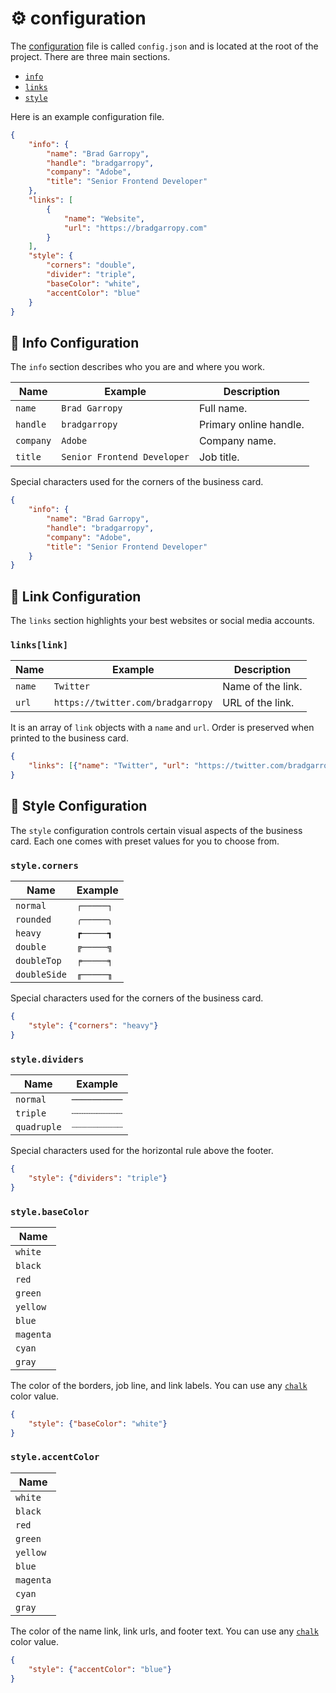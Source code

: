 # ⚙ configuration

The [configuration][config] file is called `config.json` and is located at the root of the project. There are three main sections.

-   [`info`](#-info-configuration)
-   [`links`](#-link-configuration)
-   [`style`](#-style-configuration)

Here is an example configuration file.

```json
{
    "info": {
        "name": "Brad Garropy",
        "handle": "bradgarropy",
        "company": "Adobe",
        "title": "Senior Frontend Developer"
    },
    "links": [
        {
            "name": "Website",
            "url": "https://bradgarropy.com"
        }
    ],
    "style": {
        "corners": "double",
        "divider": "triple",
        "baseColor": "white",
        "accentColor": "blue"
    }
}
```

## 👤 Info Configuration

The `info` section describes who you are and where you work.

| Name      | Example                     | Description            |
| --------- | --------------------------- | ---------------------- |
| `name`    | `Brad Garropy`              | Full name.             |
| `handle`  | `bradgarropy`               | Primary online handle. |
| `company` | `Adobe`                     | Company name.          |
| `title`   | `Senior Frontend Developer` | Job title.             |

Special characters used for the corners of the business card.

```json
{
    "info": {
        "name": "Brad Garropy",
        "handle": "bradgarropy",
        "company": "Adobe",
        "title": "Senior Frontend Developer"
    }
}
```

## 🔗 Link Configuration

The `links` section highlights your best websites or social media accounts.

### `links[link]`

| Name   | Example                           | Description       |
| ------ | --------------------------------- | ----------------- |
| `name` | `Twitter`                         | Name of the link. |
| `url`  | `https://twitter.com/bradgarropy` | URL of the link.  |

It is an array of `link` objects with a `name` and `url`. Order is preserved when printed to the business card.

```json
{
    "links": [{"name": "Twitter", "url": "https://twitter.com/bradgarropy"}]
}
```

## 🎨 Style Configuration

The `style` configuration controls certain visual aspects of the business card. Each one comes with preset values for you to choose from.

### `style.corners`

| Name         | Example   |
| ------------ | --------- |
| `normal`     | `┌─────┐` |
| `rounded`    | `╭─────╮` |
| `heavy`      | `┏─────┓` |
| `double`     | `╔─────╗` |
| `doubleTop`  | `╒─────╕` |
| `doubleSide` | `╓─────╖` |

Special characters used for the corners of the business card.

```json
{
    "style": {"corners": "heavy"}
}
```

### `style.dividers`

| Name        | Example      |
| ----------- | ------------ |
| `normal`    | `──────────` |
| `triple`    | `┄┄┄┄┄┄┄┄┄┄` |
| `quadruple` | `┈┈┈┈┈┈┈┈┈┈` |

Special characters used for the horizontal rule above the footer.

```json
{
    "style": {"dividers": "triple"}
}
```

### `style.baseColor`

| Name      |
| --------- |
| `white`   |
| `black`   |
| `red`     |
| `green`   |
| `yellow`  |
| `blue`    |
| `magenta` |
| `cyan`    |
| `gray`    |

The color of the borders, job line, and link labels. You can use any [`chalk`][chalk] color value.

```json
{
    "style": {"baseColor": "white"}
}
```

### `style.accentColor`

| Name      |
| --------- |
| `white`   |
| `black`   |
| `red`     |
| `green`   |
| `yellow`  |
| `blue`    |
| `magenta` |
| `cyan`    |
| `gray`    |

The color of the name link, link urls, and footer text. You can use any [`chalk`][chalk] color value.

```json
{
    "style": {"accentColor": "blue"}
}
```

[chalk]: https://github.com/chalk/chalk#readme
[config]: https://github.com/bradgarropy/business-card/blob/master/config.json
